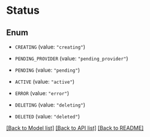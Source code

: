 # Status

## Enum


* `CREATING` (value: `"creating"`)

* `PENDING_PROVIDER` (value: `"pending_provider"`)

* `PENDING` (value: `"pending"`)

* `ACTIVE` (value: `"active"`)

* `ERROR` (value: `"error"`)

* `DELETING` (value: `"deleting"`)

* `DELETED` (value: `"deleted"`)


[[Back to Model list]](../README.md#documentation-for-models) [[Back to API list]](../README.md#documentation-for-api-endpoints) [[Back to README]](../README.md)


